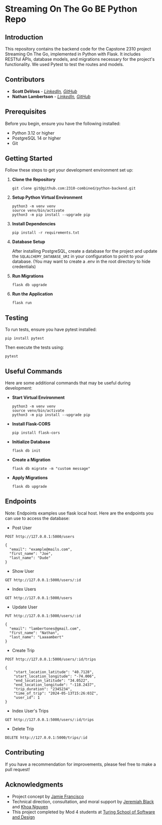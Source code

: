 
# Streaming On The Go BE Python Repo

## Introduction

This repository contains the backend code for the Capstone 2310 project Streaming On The Go, implemented in Python with Flask. It includes RESTful APIs, database models, and migrations necessary for the project's functionality. We used Pytest to test the routes and models.

## Contributors 

- **Scott DeVoss** - *[LinkedIn](https://www.linkedin.com/in/scott-devoss/), [GitHub](https://github.com/scottdevoss)*  
- **Nathan Lambertson** - *[LinkedIn](https://www.linkedin.com/in/nathan-lambertson/), [GitHub](https://github.com/lambo1986)*

## Prerequisites

Before you begin, ensure you have the following installed:
- Python 3.12 or higher
- PostgreSQL 14 or higher
- Git

## Getting Started

Follow these steps to get your development environment set up:

1. **Clone the Repository**

   ```
   git clone git@github.com:2310-combined/python-backend.git
   ```

2. **Setup Python Virtual Environment**

   ```
   python3 -m venv venv
   source venv/bin/activate
   python3 -m pip install --upgrade pip
   ```

3. **Install Dependencies**

   ```
   pip install -r requirements.txt
   ```

4. **Database Setup**

   After installing PostgreSQL, create a database for the project and update the `SQLALCHEMY_DATABASE_URI` in your configuration to point to your database. (You may want to create a .env in the root directory to hide credentials)

5. **Run Migrations**

   ```
   flask db upgrade
   ```

6. **Run the Application**

   ```
   flask run
   ```

## Testing

To run tests, ensure you have pytest installed:

```
pip install pytest
```

Then execute the tests using:

```
pytest
```

## Useful Commands

Here are some additional commands that may be useful during development:

- **Start Virtual Environment**

  ```
  python3 -m venv venv
  source venv/bin/activate
  python3 -m pip install --upgrade pip
  ```

- **Install Flask-CORS**

  ```
  pip install flask-cors
  ```

- **Initialize Database**

  ```
  flask db init
  ```

- **Create a Migration**

  ```
  flask db migrate -m "custom message"
  ```

- **Apply Migrations**

  ```
  flask db upgrade
  ```

## Endpoints

Note: Endpoints examples use flask local host.
Here are the endpoints you can use to access the database:

- Post User

```
POST http://127.0.0.1:5000/users

{
  "email": "example@mails.com",
  "first_name": "Joe",
  "last_name": "Dude"
}
```

- Show User

```
GET http://127.0.0.1:5000/users/:id
```

- Index Users

```
GET http://127.0.0.1:5000/users
```

- Update User

```
PUT http://127.0.0.1:5000/users/:id

{
  "email": "lambertones@gmail.com",
  "first_name": "Nathan",
  "last_name": "Laaaambert"
}
```

- Create Trip

```
POST http://127.0.0.1:5000/users/:id/trips

{
    "start_location_latitude": "40.7128",
    "start_location_longitude": "-74.006",
    "end_location_latitude": "34.0522",
    "end_location_longitude": "-118.2437",
    "trip_duration": "2345234",
    "time_of_trip": "2024-05-13T15:26:03Z",  
    "user_id": 1
}
```

- Index User's Trips

```
GET http://127.0.0.1:5000/users/:id/trips
```

- Delete Trip

```
DELETE http://127.0.0.1:5000/trips/:id
```

## Contributing

If you have a recommendation for improvements, please feel free to make a pull request!

## Acknowledgments 
  - Project concept by [Jamie Francisco](https://www.linkedin.com/in/jamiefrancisco/)
  - Technical direction, consultation, and moral support by [Jeremiah Black](https://www.linkedin.com/in/jeremiah-blackol/) and [Khoa Nguyen](https://www.linkedin.com/in/khoa-n323/)
  - This project completed by Mod 4 students at [Turing School of Software and Design](https://turing.edu/)